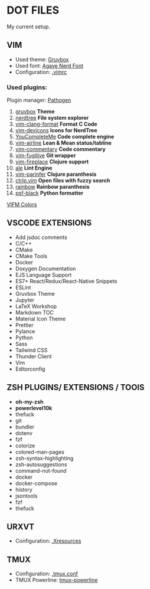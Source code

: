 # DOT FILES

My current setup.

## VIM

- Used theme: [Gruvbox](https://github.com/morhetz/gruvbox)
- Used font: [Agave Nerd Font](https://github.com/ryanoasis/nerd-fonts/tree/master/patched-fonts/Agave)
- Configuration: [.vimrc](./vim/.vimrc)

### Used plugins:

Plugin manager: [Pathogen](https://github.com/tpope/vim-pathogen)

1. [gruvbox](https://github.com/morhetz/gruvbox) **Theme**
2. [nerdtree](https://github.com/preservim/nerdtree) **File system explorer**
3. [vim-clang-format](https://github.com/rhysd/vim-clang-format) **Format C Code**
4. [vim-devicons](https://github.com/ryanoasis/vim-devicons) **Icons for NerdTree**
5. [YouCompleteMe](https://github.com/ycm-core/YouCompleteMe) **Code complete engine**
6. [vim-airline](https://github.com/vim-airline/vim-airline) **Lean & Mean status/tabline**
7. [vim-commentary](https://github.com/tpope/vim-commentary) **Code commentary**
8. [vim-fugitive](https://github.com/tpope/vim-fugitive) **Git wrapper**
9. [vim-fireplace](https://github.com/tpope/vim-fireplace) **Clojure support**
10. [ale](https://github.com/dense-analysis/ale) **Lint Engine**
11. [vim-parinfer](https://github.com/bhurlow/vim-parinfer) **Clojure paranthesis**
12. [ctrlp.vim](https://github.com/ctrlpvim/ctrlp.vim) **Open files with fuzzy search**
13. [rainbow](https://github.com/luochen1990/rainbow) **Rainbow paranthesis**
14. [psf-black](https://github.com/psf/black) **Python formatter**

[VIFM Colors](https://github.com/vifm/vifm-colors)

## VSCODE EXTENSIONS

- Add jsdoc comments
- C/C++
- CMake
- CMake Tools
- Docker
- Doxygen Documentation
- EJS Language Support
- ES7+ React/Redux/React-Native Snippets
- ESLint
- Gruvbox Theme
- Jupyter
- LaTeX Workshop
- Markdown TOC
- Material Icon Theme
- Prettier
- Pylance
- Python
- Sass
- Tailwind CSS
- Thunder Client
- Vim
- Editorconfig

## ZSH PLUGINS/ EXTENSIONS / TOOlS

- **oh-my-zsh**
- **powerlevel10k**
- thefuck
- git
- bundler
- dotenv
- fzf
- colorize
- colored-man-pages
- zsh-syntax-highlighting
- zsh-autosuggestions
- command-not-found
- docker
- docker-compose
- history
- jsontools
- fzf
- thefuck

## URXVT

- Configuration: [.Xresources](./urxvt/.Xresources)

## TMUX

- Configuration: [.tmux.conf](./tmux/.tmux.conf)
- TMUX Powerline: [tmux-powerline](https://github.com/erikw/tmux-powerline)
